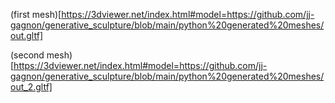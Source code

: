 
(first mesh)[https://3dviewer.net/index.html#model=https://github.com/jj-gagnon/generative_sculpture/blob/main/python%20generated%20meshes/out.gltf]

(second mesh)[https://3dviewer.net/index.html#model=https://github.com/jj-gagnon/generative_sculpture/blob/main/python%20generated%20meshes/out_2.gltf]

